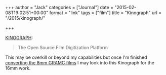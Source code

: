 +++
author = "Jack"
categories = ["Journal"]
date = "2015-02-08T19:02:51+00:00"
format = "link"
tags = ["film"]
title = "Kinograph"
url = "/2015/kinograph/"

+++

[KINOGRAPH][1]:

> The Open Source Film Digitization Platform 

This may be overkill or beyond my capabilities but once I'm finished [converting the 8mm GRAMC films][2] I may look into this Kinograph for the 16mm work.

 [1]: http://kinograph.cc/
 [2]: https://www.baty.net/2015/01/movie-club-transfers/
